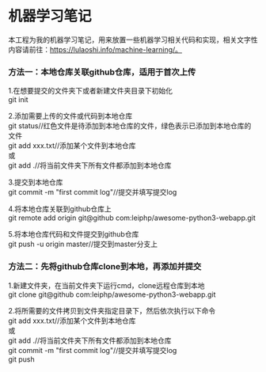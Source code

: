 # 机器学习笔记

本工程为我的机器学习笔记，用来放置一些机器学习相关代码和实现，相关文字性内容请前往：https://lulaoshi.info/machine-learning/。

### 方法一：本地仓库关联github仓库，适用于首次上传  


1.在想要提交的文件夹下或者新建文件夹目录下初始化  
git init

2.添加需要上传的文件或代码到本地仓库  
git status//红色文件是待添加到本地仓库的文件，绿色表示已添加到本地仓库的文件  
git add xxx.txt//添加某个文件到本地仓库  
或  
git add .//将当前文件夹下所有文件都添加到本地仓库  

3.提交到本地仓库  
git commit -m "first commit log"//提交并填写提交log  

4.将本地仓库关联到github仓库上  
git remote add origin git@github com:leiphp/awesome-python3-webapp.git  

5.将本地仓库代码和文件提交到github仓库  
git push -u origin master//提交到master分支上  



### 方法二：先将github仓库clone到本地，再添加并提交  

1.新建文件夹，在当前文件夹下运行cmd，clone远程仓库到本地  
git clone git@github com:leiphp/awesome-python3-webapp.git  

2.将所需要的文件拷贝到文件夹指定目录下，然后依次执行以下命令  
git add xxx.txt//添加某个文件到本地仓库  
或  
git add .//将当前文件夹下所有文件都添加到本地仓库  
git commit -m "first commit log"//提交并填写提交log  
git push  
